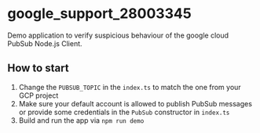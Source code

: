 # google_support_28003345

Demo application to verify suspicious behaviour of the google cloud PubSub Node.js Client.


## How to start

1. Change the `PUBSUB_TOPIC` in the `index.ts` to match the one from your GCP project
1. Make sure your default account is allowed to publish PubSub messages or provide some credentials in the `PubSub` constructor in `index.ts`
1. Build and run the app via `npm run demo`